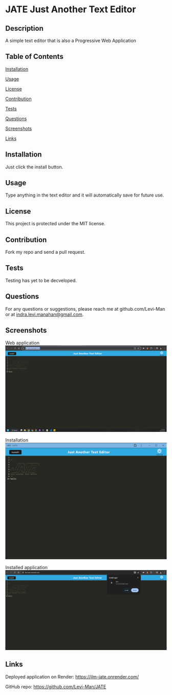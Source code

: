 
# JATE Just Another Text Editor

## Description
A simple text editor that is also a Progressive Web Application

## Table of Contents

[Installation](#installation)

[Usage](#usage)

[License](#license)

[Contribution](#contribution)

[Tests](#tests)

[Questions](#questions)

[Screenshots](#screenshots)

[Links](#links)

## Installation
Just click the install button.

## Usage
Type anything in the text editor and it will automatically save for future use. 

## License
This project is protected under the MIT license.

## Contribution
Fork my repo and send a pull request.

## Tests
Testing has yet to be decveloped.

## Questions
For any questions or suggestions, please reach me at github.com/Levi-Man or at indra.levi.manahan@gmail.com.

## Screenshots

Web application
<img src="./assets/Screenshot 2024-01-29 160323.png" alt="screenshot off JATE">

Installation
<img src="./assets/Screenshot 2024-01-29 160358.png" alt="screenshot off JATE">

Installed application
<img src="./assets/Screenshot 2024-01-29 160421.png" alt="screenshot off JATE">


## Links
Deployed application on Render: https://ilm-jate.onrender.com/

GitHub repo: https://github.com/Levi-Man/JATE 

